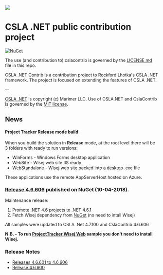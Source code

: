 ![](https://raw.github.com/MarimerLLC/csla/master/Support/Logos/csla%20win8_mid.png)

# CSLA .NET public contribution project

[![NuGet](https://img.shields.io/nuget/v/CSLA-Core.svg)](https://www.nuget.org/packages/CslaContrib)

The use (and contribution to) cslacontrib is governed by the [LICENSE.md](https://github.com/MarimerLLC/cslacontrib/blob/master/LICENSE.md) file in this repo.

CSLA .NET Contrib is a contribution project to Rockford Lhotka's CSLA .NET framework. The project is focused on extending the features of CSLA .NET.

--

[CSLA .NET](http://www.cslanet.com) is copyright (c) Marimer LLC. Use of CSLA.NET and CslaContrib is governed by the [MIT license](https://github.com/MarimerLLC/cslacontrib/blob/master/LICENSE.md).

## News

#### Project Tracker Release mode build
When you build the solution in __Release__ mode, at the root level there will be 3 folders with ready to run versions:
- WinForms - Windows Forms desktop application
- WebSite - Wisej web site IIS ready
- WebStandalone - Wisej web site packed into a desktop .exe file

These applications use the remote AppServerHost hosted on Azure.

### [Release 4.6.606](https://github.com/MarimerLLC/cslacontrib/releases/tag/v4.6.606) published on NuGet (10-04-2018).

Maintenance release:
1. Promote .NET 4.6 projects to .NET 4.6.1
2. Fetch Wisej dependency from [NuGet](https://www.nuget.org/packages/Wisej/) (no need to intall Wisej)

All samples were updated to CSLA .Net 4.7.100 and CslaContrib 4.6.606

__N.B. - To run [ProjectTracker Wisej Web](https://github.com/MarimerLLC/cslacontrib/tree/master/trunk/samples/ProjectTracker) sample you don't need to install Wisej.__

### Release Notes

- [Releases 4.6.601 to 4.6.606](Release_Notes_4.6.606.md)
- [Release 4.6.600](Release_Notes_4.6.600.md)
